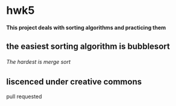 # hwk5
#### This project deals with sorting algorithms and practicing them
## the easiest sorting algorithm is bubblesort
###### The hardest is merge sort
## liscenced under creative commons
pull requested
